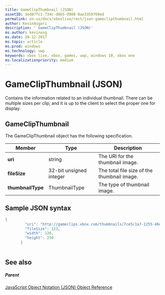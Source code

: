 ```yaml
---
title: GameClipThumbnail (JSON)
assetID: 3ed87fc1-734c-d8b5-d908-0ae3359769ed
permalink: en-us/docs/xboxlive/rest/json-gameclipthumbnail.html
author: KevinAsgari
description: ' GameClipThumbnail (JSON)'
ms.author: kevinasg
ms.date: 20-12-2017
ms.topic: article
ms.prod: windows
ms.technology: uwp
keywords: xbox live, xbox, games, uwp, windows 10, xbox one
ms.localizationpriority: medium
---
```



# GameClipThumbnail (JSON)
Contains the information related to an individual thumbnail. There can be multiple sizes per clip, and it is up to the client to select the proper one for display. 
<a id="ID4EN"></a>

 
## GameClipThumbnail
 
The GameClipThumbnail object has the following specification.
 
| Member| Type| Description| 
| --- | --- | --- | 
| <b>uri</b>| string| The URI for the thumbnail image.| 
| <b>fileSize</b>| 32-bit unsigned integer| The total file size of the thumbnail image.| 
| <b>thumbnailType</b>| ThumbnailType| The type of thumbnail image.| 
  
<a id="ID4EAC"></a>

 
## Sample JSON syntax
 

```cpp
{
         "uri": "http://gameclips.xbox.com/thumbnails/7ce5c1a7-1255-46d3-a90e-34a0e2dfab06/small.jpg",
         "fileSize": 123,
         "width": 120,
         "height": 250
       }
    
```

  
<a id="ID4EJC"></a>

 
## See also
 
<a id="ID4ELC"></a>

 
##### Parent 

[JavaScript Object Notation (JSON) Object Reference](atoc-xboxlivews-reference-json.md)

   